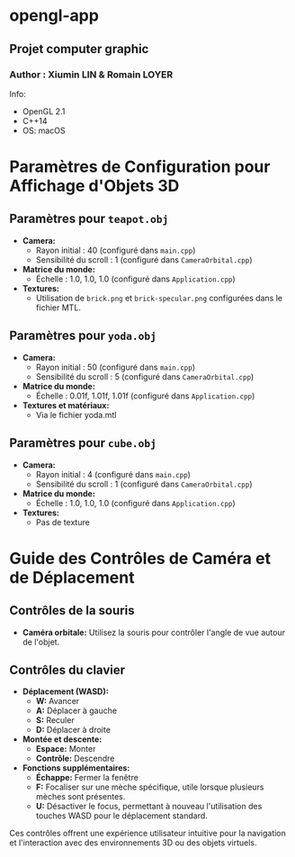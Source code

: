 # opengl-app
## Projet computer graphic
### Author : Xiumin LIN & Romain LOYER

Info:
- OpenGL 2.1
- C++14
- OS: macOS

# Paramètres de Configuration pour Affichage d'Objets 3D

## Paramètres pour `teapot.obj`
- **Camera:**
  - Rayon initial : 40 (configuré dans `main.cpp`)
  - Sensibilité du scroll : 1 (configuré dans `CameraOrbital.cpp`)
- **Matrice du monde:**
  - Échelle : 1.0, 1.0, 1.0 (configuré dans `Application.cpp`)
- **Textures:**
  - Utilisation de `brick.png` et `brick-specular.png` configurées dans le fichier MTL.

## Paramètres pour `yoda.obj`
- **Camera:**
  - Rayon initial : 50 (configuré dans `main.cpp`)
  - Sensibilité du scroll : 5 (configuré dans `CameraOrbital.cpp`)
- **Matrice du monde:**
  - Échelle : 0.01f, 1.01f, 1.01f (configuré dans `Application.cpp`)
- **Textures et matériaux:**
  - Via le fichier yoda.mtl

## Paramètres pour `cube.obj`
- **Camera:**
  - Rayon initial : 4 (configuré dans `main.cpp`)
  - Sensibilité du scroll : 1 (configuré dans `CameraOrbital.cpp`)
- **Matrice du monde:**
  - Échelle : 1.0, 1.0, 1.0 (configuré dans `Application.cpp`)
- **Textures:**
  - Pas de texture


# Guide des Contrôles de Caméra et de Déplacement

## Contrôles de la souris
- **Caméra orbitale:** Utilisez la souris pour contrôler l'angle de vue autour de l'objet.

## Contrôles du clavier
- **Déplacement (WASD):**
  - **W:** Avancer
  - **A:** Déplacer à gauche
  - **S:** Reculer
  - **D:** Déplacer à droite
- **Montée et descente:**
  - **Espace:** Monter
  - **Contrôle:** Descendre
- **Fonctions supplémentaires:**
  - **Échappe:** Fermer la fenêtre
  - **F:** Focaliser sur une mèche spécifique, utile lorsque plusieurs mèches sont présentes.
  - **U:** Désactiver le focus, permettant à nouveau l'utilisation des touches WASD pour le déplacement standard.

Ces contrôles offrent une expérience utilisateur intuitive pour la navigation et l'interaction avec des environnements 3D ou des objets virtuels.